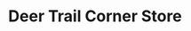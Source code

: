 ---
title: "Deer Trail Corner Store"
url: /deer-trail/deer-trail-corner-store/
shop: Lebensmittel
---